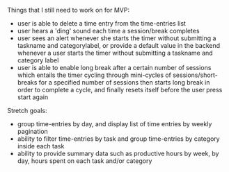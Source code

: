 Things that I still need to work on for MVP:
- user is able to delete a time entry from the time-entries list
- user hears a 'ding' sound each time a session/break completes
- user sees an alert whenever she starts the timer without submitting a taskname and categorylabel, or provide a default value in the backend whenever a user starts the timer without submitting a taskname and category label
- user is able to enable long break after a certain number of sessions which entails the timer cycling through mini-cycles of sessions/short-breaks for a specified number of sessions then starts long break in order to complete a cycle, and finally resets itself before the user press start again

Stretch goals:
- group time-entries by day, and display list of time entries by weekly pagination
- ability to filter time-entries by task and group time-entries by category inside each task
- ability to provide summary data such as productive hours by week, by day, hours spent on each task and/or category